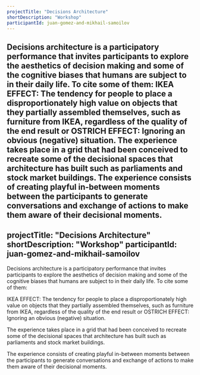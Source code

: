 ```yaml
---
projectTitle: "Decisions Architecture"
shortDescription: "Workshop"
participantId: juan-gomez-and-mikhail-samoilov
---
```


Decisions architecture is a participatory performance that invites participants to explore the aesthetics of decision making and some of the cognitive biases that humans are subject to in their daily life. To cite some of them:
IKEA EFFECT: The tendency for people to place a disproportionately high value on objects that they partially assembled themselves, such as furniture from IKEA, regardless of the quality of the end result or OSTRICH EFFECT: Ignoring an obvious (negative) situation.
The experience takes place in a grid that had been conceived to recreate some of the decisional spaces that architecture has built such as parliaments and stock market buildings.
The experience consists of creating playful in-between moments between the participants to generate сonversations and exchange of actions to make them aware of their decisional moments.
---
projectTitle: "Decisions Architecture"
shortDescription: "Workshop"
participantId: juan-gomez-and-mikhail-samoilov
---

Decisions architecture is a participatory performance that invites participants to explore the aesthetics of decision making and some of the cognitive biases that humans are subject to in their daily life. To cite some of them:

IKEA EFFECT: The tendency for people to place a disproportionately high value on objects that they partially assembled themselves, such as furniture from IKEA, regardless of the quality of the end result or OSTRICH EFFECT: Ignoring an obvious (negative) situation.

The experience takes place in a grid that had been conceived to recreate some of the decisional spaces that architecture has built such as parliaments and stock market buildings.

The experience consists of creating playful in-between moments between the participants to generate сonversations and exchange of actions to make them aware of their decisional moments.
